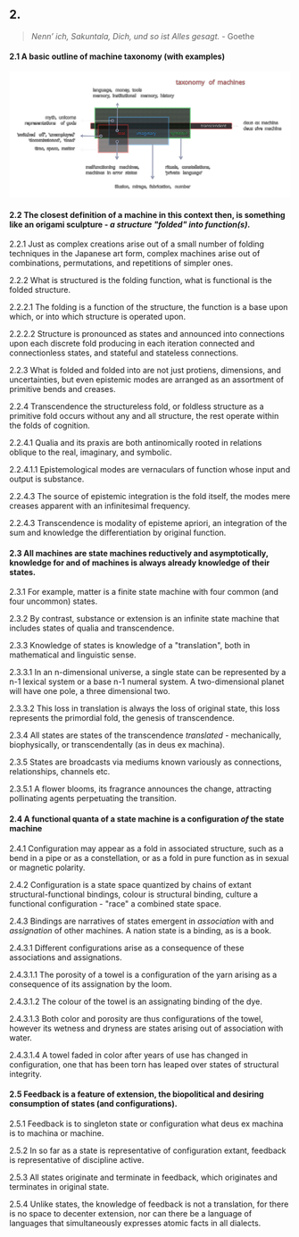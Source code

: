 ## 2.

> _Nenn’ ich, Sakuntala, Dich, und so ist Alles gesagt._ - Goethe

#### 2.1 A basic outline of machine taxonomy (with examples)
![tom](../../../../attachments/taxonomy_of_machines.svg) 


#### 2.2 The closest definition of a machine in this context then, is something like an origami sculpture - _a structure "folded" into function(s)_.

2.2.1 Just as complex creations arise out of a small number of folding techniques in the Japanese art form, complex machines arise out of combinations, permutations, and repetitions of simpler ones.

2.2.2 What is structured is the folding function, what is functional is the folded structure.

2.2.2.1 The folding is a function of the structure, the function is a base upon which, or into which structure is operated upon.

2.2.2.2 Structure is pronounced as states and announced into connections upon each discrete fold producing in each iteration connected and connectionless states, and stateful and stateless connections. 

2.2.3 What is folded and folded into are not just protiens, dimensions, and uncertainties, but even epistemic modes are arranged as an assortment of primitive bends and creases.

2.2.4 Transcendence the structureless fold, or foldless structure as a primitive fold occurs without any and all structure, the rest operate within the folds of cognition.

2.2.4.1 Qualia and its praxis are both antinomically rooted in relations oblique to the real, imaginary, and symbolic. 

2.2.4.1.1 Epistemological modes are vernaculars of function whose input and output is substance. 

2.2.4.3 The source of epistemic integration is the fold itself, the modes mere creases apparent with an infinitesimal frequency. 

2.2.4.3 Transcendence is modality of episteme apriori, an integration of the sum and knowledge the differentiation by original function.


#### 2.3 All machines are state machines reductively and asymptotically, knowledge for and of machines is always already knowledge of their states.

2.3.1 For example, matter is a finite state machine with four common (and four uncommon) states.

2.3.2 By contrast, substance or extension is an infinite state machine that includes states of qualia and transcendence.

2.3.3 Knowledge of states is knowledge of a "translation", both in mathematical and linguistic sense.

2.3.3.1 In an n-dimensional universe, a single state can be represented by a n-1 lexical system or a base n-1 numeral system. A two-dimensional planet will have one pole, a three dimensional two.

2.3.3.2 This loss in translation is always the loss of original state, this loss represents the primordial fold, the genesis of transcendence.

2.3.4 All states are states of the transcendence _translated_ - mechanically, biophysically, or transcendentally (as in deus ex machina).

2.3.5 States are broadcasts via mediums known variously as connections, relationships, channels etc. 

2.3.5.1 A flower blooms, its fragrance announces the change, attracting pollinating agents perpetuating the transition.


#### 2.4 A functional quanta of a state machine is a configuration _of_ the state machine

2.4.1 Configuration may appear as a fold in associated structure, such as a bend in a pipe or as a constellation, or as a fold in pure function as in sexual or magnetic polarity.

2.4.2 Configuration is a state space quantized by chains of extant structural-functional bindings, colour is structural binding, culture a functional configuration - "race" a combined state space.

2.4.3 Bindings are narratives of states emergent in _association_ with and _assignation_ of other machines. A nation state is a binding, as is a book.   

2.4.3.1 Different configurations arise as a consequence of these associations and assignations. 

2.4.3.1.1 The porosity of a towel is a configuration of the yarn arising as a consequence of its assignation by the loom.

2.4.3.1.2 The colour of the towel is an assignating binding of the dye.

2.4.3.1.3 Both color and porosity are thus configurations of the towel, however its wetness and dryness are states arising out of association with water.

2.4.3.1.4 A towel faded in color after years of use has changed in configuration, one that has been torn has leaped over states of structural integrity.


#### 2.5 Feedback is a feature of extension, the biopolitical and desiring consumption of states (and configurations).

2.5.1 Feedback is to singleton state or configuration what deus ex machina is to machina or machine.

2.5.2 In so far as a state is representative of configuration extant, feedback is representative of discipline active.

2.5.3 All states originate and terminate in feedback, which originates and terminates in original state.

2.5.4 Unlike states, the knowledge of feedback is not a translation, for there is no space to decenter extension, nor can there be a language of languages that simultaneously expresses atomic facts in all dialects.
